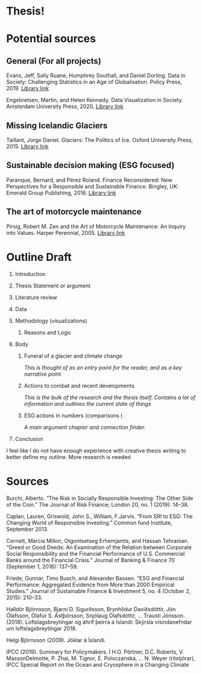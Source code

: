 # Thesis!


# Potential sources

## General (For all projects)
Evans, Jeff, Sally Ruane, Humphrey Southall, and Daniel Dorling. Data in Society: Challenging Statistics in an Age of Globalisation. Policy Press, 2019. 
[Library link](https://bobcat.library.nyu.edu/primo-explore/fulldisplay?docid=nyu_aleph008118956&context=L&vid=NS2-NUI&lang=en_US&search_scope=default_scope&adaptor=Local%20Search%20Engine&isFrbr=true&tab=default_tab&query=any,contains,data%20&offset=0)

Engebretsen, Martin, and Helen Kennedy. Data Visualization in Society. Amsterdam University Press, 2020. 
[Library link](https://bobcat.library.nyu.edu/primo-explore/fulldisplay?docid=nyu_aleph007897288&context=L&vid=NS2-NUI&lang=en_US&search_scope=default_scope&adaptor=Local%20Search%20Engine&tab=default_tab&query=any,contains,Visualizing%20feelings&offset=10)

## Missing Icelandic Glaciers
Taillant, Jorge Daniel. Glaciers: The Politics of Ice. Oxford University Press, 2015. 
[Library link](https://bobcat.library.nyu.edu/primo-explore/fulldisplay?docid=nyu_aleph006840806&context=L&vid=NS2-NUI&lang=en_US&search_scope=default_scope&adaptor=Local%20Search%20Engine&isFrbr=true&tab=default_tab&query=any,contains,glaciers&offset=0)

## Sustainable decision making (ESG focused)
Paranque, Bernard, and Pérez Roland. Finance Reconsidered: New Perspectives for a Responsible and Sustainable Finance. Bingley, UK: Emerald Group Publishing, 2016. 
[Library link](https://bobcat.library.nyu.edu/primo-explore/fulldisplay?docid=TN_cdi_proquest_ebookcentral_EBC4689654&context=PC&vid=NS2-NUI&lang=en_US&search_scope=default_scope&adaptor=primo_central_multiple_fe&tab=default_tab&query=any,contains,Sustainable%20finance&offset=0)

## The art of motorcycle maintenance 
Pirsig, Robert M. Zen and the Art of Motorcycle Maintenance: An Inquiry into Values. Harper Perennial, 2005. 
[Library link](https://bobcat.library.nyu.edu/primo-explore/fulldisplay?docid=nyu_aleph001987386&context=L&vid=NS2-NUI&lang=en_US&search_scope=default_scope&adaptor=Local%20Search%20Engine&isFrbr=true&tab=default_tab&query=any,contains,the%20art%20of%20motorcycle%20maintenance&sortby=date&facet=frbrgroupid,include,1146076804&offset=0)

# Outline Draft

1. Introduction
2. Thesis Statement or argument
3. Literature review
4. Data
5. Methodology (visualizations)
    1. Reasons and Logic
6. Body
    1. Funeral of a glacier and climate change
        
        *This is thought of as an entry point for the reader, and as a key narrative point.* 
        
    2. Actions to combat and recent developments
        
        *This is the bulk of the research and the thesis itself. Contains a lot of information and outlines the current state of things*
        
    3. ESG actions in numbers (comparisons )
        
        *A main argument chapter and connection finder.* 
        
7. Conclusion

I feel like I do not have enough experience with creative thesis writing to better define my outline. More research is needed

# Sources 

Burchi, Alberto. “The Risk in Socially Responsible Investing: The Other Side of the
Coin.” The Journal of Risk Finance; London 20, no. 1 (2019): 14–38.

Caplan, Lauren, Griswold, John S., William, F.Jarvis. “From SRI to ESG: The
Changing World of Responsible Investing.” Common fund Institute, September
2013.

Cornett, Marcia Millon, Otgontsetseg Erhemjamts, and Hassan Tehranian. “Greed or
Good Deeds: An Examination of the Relation between Corporate Social
Responsibility and the Financial Performance of U.S. Commercial Banks around
the Financial Crisis.” Journal of Banking & Finance 70 (September 1, 2016):
137–59.

Friede, Gunnar, Timo Busch, and Alexander Bassen. “ESG and Financial
Performance: Aggregated Evidence from More than 2000 Empirical Studies.”
Journal of Sustainable Finance & Investment 5, no. 4 (October 2, 2015): 210–33.

Halldór Björnsson, Bjarni D. Sigurðsson, Brynhildur Davíðsdóttir, Jón Ólafsson, Ólafur S.
Ástþórsson, Snjólaug Ólafsdóttir, … Trausti Jónsson. (2018). Loftslagsbreytingar og
áhrif þeirra á Íslandi: Skýrsla vísindanefndar um loftslagsbreytingar 2018.

Helgi Björnsson (2009). Jöklar á Íslandi.

IPCC (2019). Summary for Policymakers. Í H.O. Pörtner, D.C. Roberts, V. MassonDelmotte, P. Zhai, M. Tignor, E. Poloczanska, … N. Weyer (ritstjórar), IPCC
Special Report on the Ocean and Cryosphere in a Changing Climate
